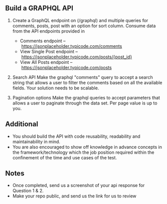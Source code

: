 ## Build a GRAPHQL API

1. Create a GraphQL endpoint on (/graphql) and multiple queries for comments, posts, post with an option for sort column. Consume data from the API endpoints provided in 
	- Comments endpoint – https://jsonplaceholder.typicode.com/comments
	- View Single Post endpoint – https://jsonplaceholder.typicode.com/posts/{post_id}
	- View All Posts endpoint – https://jsonplaceholder.typicode.com/posts

2. Search API 
Make the graphql "comments" query to accept a search string that allows a user to filter the comments based on all the available fields. Your solution needs to be scalable.

3. Pagination options
Make the graphql queries to accept parameters that allows a user to paginate through the data set. Per page value is up to you.

## Additional

- You should build the API with code reusability, readability and maintainability in mind.
- You are also encouraged to show off knowledge in advance concepts in the framework/technology which the job position required within the confinement of the time and use cases of the test.

## Notes

- Once completed, send us a screenshot of your api response for Question 1 & 2. 
- Make your repo public, and send us the link for us to review
